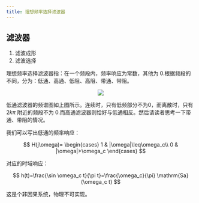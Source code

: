 ```yaml
---
title: 理想频率选择滤波器
---
```


<!--more-->
$$
\newcommand{\dif}{\mathop{}\!\mathrm{d}}
\newcommand{\xleftrightarrow}[1]{\stackrel{#1}{\longleftrightarrow}}
\newcommand{\F}{\mathcal{F}}
\newcommand{\ft}{\xleftrightarrow{\F}}
$$

## 滤波器

1. 滤波成形
2. 滤波选择

理想频率选择滤波器指：在一个频段内，频率响应为常数，其他为 0.根据频段的不同，分为：低通、高通、低阻、高阻、带通、带阻。

<center><img src="https://i.loli.net/2020/04/28/iRldvsUpzPjGKLw.jpg"></center>

低通滤波器的频谱图如上图所示。连续时，只有低频部分不为0，而离散时，只有 $2k\pi$ 附近的频段不为 0.而高通滤波器则恰好与低通相反。然后请读者思考一下带通、带阻的情况。

我们可以写出低通的频率响应：

$$
H(j\omega)=
\begin{cases}
1 & |\omega|\leq\omega_c\\
0 & |\omega|>\omega_c
\end{cases}
$$

对应的时域响应：

$$
h(t)=\frac{\sin \omega_c t}{\pi t}=\frac{\omega_c}{\pi} \mathrm{Sa}(\omega_c t)
$$

这是个非因果系统，物理不可实现。